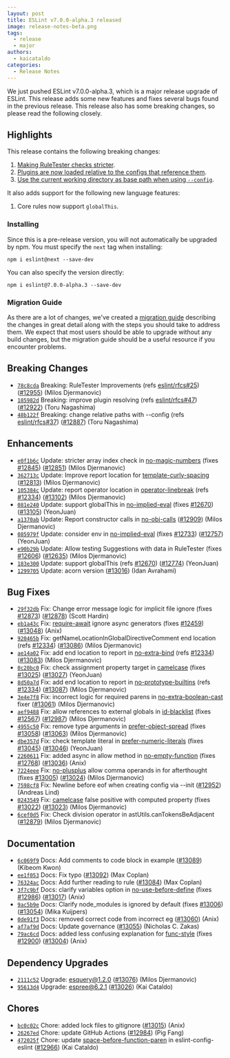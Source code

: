 ```yaml
---
layout: post
title: ESLint v7.0.0-alpha.3 released
image: release-notes-beta.png
tags:
  - release
  - major
authors:
  - kaicataldo
categories:
  - Release Notes
---
```


We just pushed ESLint v7.0.0-alpha.3, which is a major release upgrade of ESLint. This release adds some new features and fixes several bugs found in the previous release. This release also has some breaking changes, so please read the following closely.




## Highlights

This release contains the following breaking changes:

1. [Making RuleTester checks stricter](https://eslint.org/blog/2020/02/whats-coming-in-eslint-7.0.0#stricter-ruletester).
1. [Plugins are now loaded relative to the configs that reference them](https://eslint.org/blog/2020/02/whats-coming-in-eslint-7.0.0#plugins-loaded-from-config-file-directory).
1. [Use the current working directory as base path when using `--config`](https://eslint.org/blog/2020/02/whats-coming-in-eslint-7.0.0#updating-the-base-path-when-using-config-or-ignore-path).

It also adds support for the following new language features:

1. Core rules now support `globalThis`.


### Installing

Since this is a pre-release version, you will not automatically be upgraded by npm. You must specify the `next` tag when installing:

```
npm i eslint@next --save-dev
```

You can also specify the version directly:

```
npm i eslint@7.0.0-alpha.3 --save-dev
```

### Migration Guide

As there are a lot of changes, we've created a [migration guide](https://github.com/eslint/eslint/pull/12692) describing the changes in great detail along with the steps you should take to address them. We expect that most users should be able to upgrade without any build changes, but the migration guide should be a useful resource if you encounter problems.




## Breaking Changes


* [`78c8cda`](https://github.com/eslint/eslint/commit/78c8cda5a5d82f5f8548c4528a6438d29756bb71) Breaking: RuleTester Improvements (refs [eslint/rfcs#25](https://github.com/eslint/rfcs/issues/25)) ([#12955](https://github.com/eslint/eslint/issues/12955)) (Milos Djermanovic)
* [`185982d`](https://github.com/eslint/eslint/commit/185982d5615d325ae8b45c2360d5847df4098bda) Breaking: improve plugin resolving (refs [eslint/rfcs#47](https://github.com/eslint/rfcs/issues/47)) ([#12922](https://github.com/eslint/eslint/issues/12922)) (Toru Nagashima)
* [`48b122f`](https://github.com/eslint/eslint/commit/48b122f450b14dd27afef4c8115c69fca4f02be1) Breaking: change relative paths with --config (refs [eslint/rfcs#37](https://github.com/eslint/rfcs/issues/37)) ([#12887](https://github.com/eslint/eslint/issues/12887)) (Toru Nagashima)






## Enhancements


* [`e0f1b6c`](https://github.com/eslint/eslint/commit/e0f1b6c3d62f725b99b8c07654603b559ba43ba9) Update: stricter array index check in [no-magic-numbers](/docs/rules/no-magic-numbers) (fixes [#12845](https://github.com/eslint/eslint/issues/12845)) ([#12851](https://github.com/eslint/eslint/issues/12851)) (Milos Djermanovic)
* [`362713c`](https://github.com/eslint/eslint/commit/362713c04aa89092b2b98a77fa94a75b3c933fc6) Update: Improve report location for [template-curly-spacing](/docs/rules/template-curly-spacing) ([#12813](https://github.com/eslint/eslint/issues/12813)) (Milos Djermanovic)
* [`105384c`](https://github.com/eslint/eslint/commit/105384ccc11dcd7303104fb5a347eda1d4d48357) Update: report operator location in [operator-linebreak](/docs/rules/operator-linebreak) (refs [#12334](https://github.com/eslint/eslint/issues/12334)) ([#13102](https://github.com/eslint/eslint/issues/13102)) (Milos Djermanovic)
* [`081e240`](https://github.com/eslint/eslint/commit/081e24022a40d9a026ddd2a85c68cb8c3f18dc53) Update: support globalThis in [no-implied-eval](/docs/rules/no-implied-eval) (fixes [#12670](https://github.com/eslint/eslint/issues/12670)) ([#13105](https://github.com/eslint/eslint/issues/13105)) (YeonJuan)
* [`a1370ab`](https://github.com/eslint/eslint/commit/a1370abed72e1fb93e601816d981fa6e46204afb) Update: Report constructor calls in [no-obj-calls](/docs/rules/no-obj-calls) ([#12909](https://github.com/eslint/eslint/issues/12909)) (Milos Djermanovic)
* [`085979f`](https://github.com/eslint/eslint/commit/085979fed9a5e24a87e4d92ee79272b59211d03f) Update: consider env in [no-implied-eval](/docs/rules/no-implied-eval) (fixes [#12733](https://github.com/eslint/eslint/issues/12733)) ([#12757](https://github.com/eslint/eslint/issues/12757)) (YeonJuan)
* [`e90b29b`](https://github.com/eslint/eslint/commit/e90b29bb1f41d4e5767e33d03db5984f036586ed) Update: Allow testing Suggestions with data in RuleTester (fixes [#12606](https://github.com/eslint/eslint/issues/12606)) ([#12635](https://github.com/eslint/eslint/issues/12635)) (Milos Djermanovic)
* [`183e300`](https://github.com/eslint/eslint/commit/183e3006841c29efdd245c45a72e6cefac86ae35) Update: support globalThis (refs [#12670](https://github.com/eslint/eslint/issues/12670)) ([#12774](https://github.com/eslint/eslint/issues/12774)) (YeonJuan)
* [`1299705`](https://github.com/eslint/eslint/commit/12997058626b5167ba4b9d2ae0d0ea965a01c4be) Update: acorn version ([#13016](https://github.com/eslint/eslint/issues/13016)) (Idan Avrahami)




## Bug Fixes


* [`29f32db`](https://github.com/eslint/eslint/commit/29f32db68c921a857e17ae627923d87b9c8708de) Fix: Change error message logic for implicit file ignore (fixes [#12873](https://github.com/eslint/eslint/issues/12873)) ([#12878](https://github.com/eslint/eslint/issues/12878)) (Scott Hardin)
* [`eb1a43c`](https://github.com/eslint/eslint/commit/eb1a43ce3113c906800192c3ef766d2ff188776f) Fix: [require-await](/docs/rules/require-await) ignore async generators (fixes [#12459](https://github.com/eslint/eslint/issues/12459)) ([#13048](https://github.com/eslint/eslint/issues/13048)) (Anix)
* [`920465b`](https://github.com/eslint/eslint/commit/920465b5d8d291df8bce7eef8a066b1dd43d8cae) Fix: getNameLocationInGlobalDirectiveComment end location (refs [#12334](https://github.com/eslint/eslint/issues/12334)) ([#13086](https://github.com/eslint/eslint/issues/13086)) (Milos Djermanovic)
* [`ae14a02`](https://github.com/eslint/eslint/commit/ae14a021bbea5117fe366ae4ed235e8f08dc65a8) Fix: add end location to report in [no-extra-bind](/docs/rules/no-extra-bind) (refs [#12334](https://github.com/eslint/eslint/issues/12334)) ([#13083](https://github.com/eslint/eslint/issues/13083)) (Milos Djermanovic)
* [`0c20bc0`](https://github.com/eslint/eslint/commit/0c20bc068e608869981a10711bba88ffde1539d8) Fix: check assignment property target in [camelcase](/docs/rules/camelcase) (fixes [#13025](https://github.com/eslint/eslint/issues/13025)) ([#13027](https://github.com/eslint/eslint/issues/13027)) (YeonJuan)
* [`8d50a7d`](https://github.com/eslint/eslint/commit/8d50a7d82244d4912f3eab62a66c81c76c44a9da) Fix: add end location to report in [no-prototype-builtins](/docs/rules/no-prototype-builtins) (refs [#12334](https://github.com/eslint/eslint/issues/12334)) ([#13087](https://github.com/eslint/eslint/issues/13087)) (Milos Djermanovic)
* [`3e4e7f8`](https://github.com/eslint/eslint/commit/3e4e7f8d429dc70b78c0aefaa37f9c22a1e5fc0f) Fix: incorrect logic for required parens in [no-extra-boolean-cast](/docs/rules/no-extra-boolean-cast) fixer ([#13061](https://github.com/eslint/eslint/issues/13061)) (Milos Djermanovic)
* [`aef9488`](https://github.com/eslint/eslint/commit/aef9488c07d3da4becff6e8d6918824b53086d86) Fix: allow references to external globals in [id-blacklist](/docs/rules/id-blacklist) (fixes [#12567](https://github.com/eslint/eslint/issues/12567)) ([#12987](https://github.com/eslint/eslint/issues/12987)) (Milos Djermanovic)
* [`4955c50`](https://github.com/eslint/eslint/commit/4955c50dc9e89b4077b28e35f065d45e89bdccd7) Fix: remove type arguments in [prefer-object-spread](/docs/rules/prefer-object-spread) (fixes [#13058](https://github.com/eslint/eslint/issues/13058)) ([#13063](https://github.com/eslint/eslint/issues/13063)) (Milos Djermanovic)
* [`dbe357d`](https://github.com/eslint/eslint/commit/dbe357de199620675446464f6fd0e35064c4d247) Fix: check template literal in [prefer-numeric-literals](/docs/rules/prefer-numeric-literals) (fixes [#13045](https://github.com/eslint/eslint/issues/13045)) ([#13046](https://github.com/eslint/eslint/issues/13046)) (YeonJuan)
* [`2260611`](https://github.com/eslint/eslint/commit/2260611e616bdc2a0bf16d508b60a50772ce7fbb) Fix: added async in allow method in [no-empty-function](/docs/rules/no-empty-function) (fixes [#12768](https://github.com/eslint/eslint/issues/12768)) ([#13036](https://github.com/eslint/eslint/issues/13036)) (Anix)
* [`7224eee`](https://github.com/eslint/eslint/commit/7224eee3ff4b4378d3439deb038bf34b116fa48b) Fix: [no-plusplus](/docs/rules/no-plusplus) allow comma operands in for afterthought (fixes [#13005](https://github.com/eslint/eslint/issues/13005)) ([#13024](https://github.com/eslint/eslint/issues/13024)) (Milos Djermanovic)
* [`7598cf8`](https://github.com/eslint/eslint/commit/7598cf816bd854de1dd7d96cf00dec6ecc4564ac) Fix: Newline before eof when creating config via --init ([#12952](https://github.com/eslint/eslint/issues/12952)) (Andreas Lind)
* [`0243549`](https://github.com/eslint/eslint/commit/0243549db4d237cb78e720d55a9cae89b91f6830) Fix: [camelcase](/docs/rules/camelcase) false positive with computed property (fixes [#13022](https://github.com/eslint/eslint/issues/13022)) ([#13023](https://github.com/eslint/eslint/issues/13023)) (Milos Djermanovic)
* [`6cef0d5`](https://github.com/eslint/eslint/commit/6cef0d50a0d131bc8897799a54e1af1d38606db4) Fix: Check division operator in astUtils.canTokensBeAdjacent ([#12879](https://github.com/eslint/eslint/issues/12879)) (Milos Djermanovic)




## Documentation


* [`6c069f9`](https://github.com/eslint/eslint/commit/6c069f907a04268b671c7f949c04a508df9d42a3) Docs: Add comments to code block in example ([#13089](https://github.com/eslint/eslint/issues/13089)) (Kibeom Kwon)
* [`ee1f053`](https://github.com/eslint/eslint/commit/ee1f0531aa534ef9182cf8586f55ad82aaa55e75) Docs: Fix typo ([#13092](https://github.com/eslint/eslint/issues/13092)) (Max Coplan)
* [`76324ac`](https://github.com/eslint/eslint/commit/76324ace67893c3d7e38a369114d6128df9ffb65) Docs: Add further reading to rule ([#13084](https://github.com/eslint/eslint/issues/13084)) (Max Coplan)
* [`3f7c9bf`](https://github.com/eslint/eslint/commit/3f7c9bf19615122fb776cdd13da532d860bd945a) Docs: clarify variables option in [no-use-before-define](/docs/rules/no-use-before-define) (fixes [#12986](https://github.com/eslint/eslint/issues/12986)) ([#13017](https://github.com/eslint/eslint/issues/13017)) (Anix)
* [`9ac5b9e`](https://github.com/eslint/eslint/commit/9ac5b9edf06d16a9216c2c9b02bb20b6aa8ed0ab) Docs: Clarify node_modules is ignored by default (fixes [#13006](https://github.com/eslint/eslint/issues/13006)) ([#13054](https://github.com/eslint/eslint/issues/13054)) (Mika Kuijpers)
* [`0de91f3`](https://github.com/eslint/eslint/commit/0de91f39a97cdf530cb64edbadde57a2bb41ca86) Docs: removed correct code from incorrect eg ([#13060](https://github.com/eslint/eslint/issues/13060)) (Anix)
* [`af7af9d`](https://github.com/eslint/eslint/commit/af7af9d32ea8073d2d0d726cc8551351261a170f) Docs: Update governance ([#13055](https://github.com/eslint/eslint/issues/13055)) (Nicholas C. Zakas)
* [`79ac6cd`](https://github.com/eslint/eslint/commit/79ac6cd2d8e4c32e03dfea10a957806845058573) Docs: added less confusing explanation for [func-style](/docs/rules/func-style) (fixes [#12900](https://github.com/eslint/eslint/issues/12900)) ([#13004](https://github.com/eslint/eslint/issues/13004)) (Anix)




## Dependency Upgrades


* [`2111c52`](https://github.com/eslint/eslint/commit/2111c52443e7641caad291e0daaea8e2fe6c4562) Upgrade: esquery@1.2.0 ([#13076](https://github.com/eslint/eslint/issues/13076)) (Milos Djermanovic)
* [`95613d4`](https://github.com/eslint/eslint/commit/95613d46b7900b3d9757a7f6959d5dfb262f29fc) Upgrade: espree@6.2.1 ([#13026](https://github.com/eslint/eslint/issues/13026)) (Kai Cataldo)






## Chores


* [`bc0c02c`](https://github.com/eslint/eslint/commit/bc0c02cd0368559c7a7b1510eb4620022a4cc31c) Chore: added lock files to gitignore ([#13015](https://github.com/eslint/eslint/issues/13015)) (Anix)
* [`26267ed`](https://github.com/eslint/eslint/commit/26267ed70270ef746b785c09e267f815bf7c596a) Chore: update GitHub Actions ([#12984](https://github.com/eslint/eslint/issues/12984)) (Pig Fang)
* [`472025f`](https://github.com/eslint/eslint/commit/472025f2814d0360fe8d4cddbcba049982e1cd43) Chore: update [space-before-function-paren](/docs/rules/space-before-function-paren) in eslint-config-eslint ([#12966](https://github.com/eslint/eslint/issues/12966)) (Kai Cataldo)


